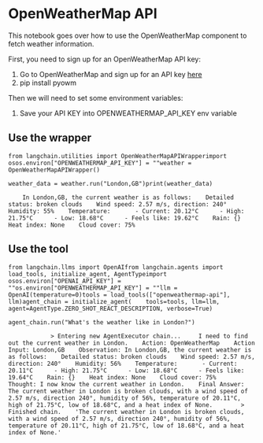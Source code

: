 OpenWeatherMap API
==================

This notebook goes over how to use the OpenWeatherMap component to fetch weather information.

First, you need to sign up for an OpenWeatherMap API key:

1.  Go to OpenWeatherMap and sign up for an API key [here](https://openweathermap.org/api/)
2.  pip install pyowm

Then we will need to set some environment variables:

1.  Save your API KEY into OPENWEATHERMAP\_API\_KEY env variable

Use the wrapper[](#use-the-wrapper "Direct link to Use the wrapper")
---------------------------------------------------------------------

    from langchain.utilities import OpenWeatherMapAPIWrapperimport osos.environ["OPENWEATHERMAP_API_KEY"] = ""weather = OpenWeatherMapAPIWrapper()

    weather_data = weather.run("London,GB")print(weather_data)

        In London,GB, the current weather is as follows:    Detailed status: broken clouds    Wind speed: 2.57 m/s, direction: 240°    Humidity: 55%    Temperature:       - Current: 20.12°C      - High: 21.75°C      - Low: 18.68°C      - Feels like: 19.62°C    Rain: {}    Heat index: None    Cloud cover: 75%

Use the tool[](#use-the-tool "Direct link to Use the tool")
------------------------------------------------------------

    from langchain.llms import OpenAIfrom langchain.agents import load_tools, initialize_agent, AgentTypeimport osos.environ["OPENAI_API_KEY"] = ""os.environ["OPENWEATHERMAP_API_KEY"] = ""llm = OpenAI(temperature=0)tools = load_tools(["openweathermap-api"], llm)agent_chain = initialize_agent(    tools=tools, llm=llm, agent=AgentType.ZERO_SHOT_REACT_DESCRIPTION, verbose=True)

    agent_chain.run("What's the weather like in London?")

                > Entering new AgentExecutor chain...     I need to find out the current weather in London.    Action: OpenWeatherMap    Action Input: London,GB    Observation: In London,GB, the current weather is as follows:    Detailed status: broken clouds    Wind speed: 2.57 m/s, direction: 240°    Humidity: 56%    Temperature:       - Current: 20.11°C      - High: 21.75°C      - Low: 18.68°C      - Feels like: 19.64°C    Rain: {}    Heat index: None    Cloud cover: 75%    Thought: I now know the current weather in London.    Final Answer: The current weather in London is broken clouds, with a wind speed of 2.57 m/s, direction 240°, humidity of 56%, temperature of 20.11°C, high of 21.75°C, low of 18.68°C, and a heat index of None.        > Finished chain.    'The current weather in London is broken clouds, with a wind speed of 2.57 m/s, direction 240°, humidity of 56%, temperature of 20.11°C, high of 21.75°C, low of 18.68°C, and a heat index of None.'